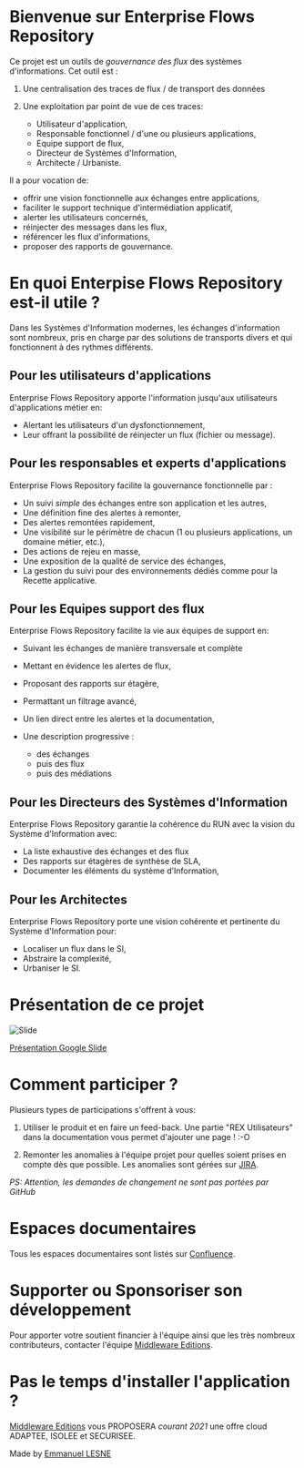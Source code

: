 # Bienvenue sur Enterprise Flows Repository 

Ce projet est un outils de *gouvernance des flux* des systèmes d'informations.
Cet outil est :

1. Une centralisation des traces de flux / de transport des données
2. Une exploitation par point de vue de ces traces:

    * Utilisateur d'application,
    * Responsable fonctionnel / d'une ou plusieurs applications,
    * Equipe support de flux,
    * Directeur de Systèmes d'Information,
    * Architecte / Urbaniste.

Il a pour vocation de:

* offrir une vision fonctionnelle aux échanges entre applications,
* faciliter le support technique d'intermédiation applicatif,
* alerter les utilisateurs concernés,
* réinjecter des messages dans les flux,
* référencer les flux d'informations,
* proposer des rapports de gouvernance. 

# En quoi Enterpise Flows Repository est-il utile ? 

Dans les Systèmes d'Information modernes, les échanges d'information sont nombreux, pris en charge par des solutions de transports divers et qui fonctionnent à des rythmes différents.

## Pour les utilisateurs d'applications

Enterprise Flows Repository apporte l'information jusqu'aux utilisateurs d'applications métier en:

* Alertant les utilisateurs d'un dysfonctionnement,
* Leur offrant la possibilité de réinjecter un flux (fichier ou message).

## Pour les responsables et experts d'applications

Enterprise Flows Repository facilite la gouvernance fonctionnelle par :

* Un suivi *simple* des échanges entre son application et les autres,
* Une définition fine des alertes à remonter,
* Des alertes remontées rapidement,
* Une visibilité sur le périmètre de chacun (1 ou plusieurs applications, un domaine métier, etc.),
* Des actions de rejeu en masse,
* Une exposition de la qualité de service des échanges,
* La gestion du suivi pour des environnements dédiés comme pour la Recette applicative.

## Pour les Equipes support des flux

Enterprise Flows Repository facilite la vie aux équipes de support en:

* Suivant les échanges de manière transversale et complète
* Mettant en évidence les alertes de flux,
* Proposant des rapports sur étagère, 
* Permattant un filtrage avancé,
* Un lien direct entre les alertes et la documentation,
* Une description progressive :

  * des échanges 
  * puis des flux 
  * puis des médiations  

## Pour les Directeurs des Systèmes d'Information

Enterprise Flows Repository garantie la cohérence du RUN avec la vision du Système d'Information avec:

* La liste exhaustive des échanges et des flux 
* Des rapports sur étagères de synthèse de SLA,
* Documenter les éléments du système d’Information,

## Pour les Architectes

Enterprise Flows Repository porte une vision cohérente et pertinente du Système d'Information pour:

* Localiser un flux dans le SI, 
* Abstraire la complexité,
* Urbaniser le SI.

# Présentation de ce projet

![Slide](images/2021-Présentation-EnterpriseFlowsRepository.png)

[Présentation Google Slide](https://docs.google.com/presentation/d/e/2PACX-1vS_1_hXs894zFolUlVyTW0zp7bmqPMB2sAclvrAvIbG83nCy3QwozIrC5Rmb-XLvapqBdwS6ZLhSIdz/pub?start=false&loop=false&delayms=3000)

# Comment participer ?

Plusieurs types de participations s'offrent à vous:

1. Utiliser le produit et en faire un feed-back.
Une partie "REX Utilisateurs" dans la documentation vous permet d'ajouter une page ! :-O

2. Remonter les anomalies à l'équipe projet pour quelles soient prises en compte dès que possible.
Les anomalies sont gérées sur [JIRA](https://enterpriseflowsrepository.atlassian.net/browse/ISSUES).

*PS: Attention, les demandes de changement ne sont pas portées par GitHub*

# Espaces documentaires

Tous les espaces documentaires sont listés sur [Confluence](https://enterpriseflowsrepository.atlassian.net/wiki/spaces/WELCOME/overview).


# Supporter ou Sponsoriser son développement

Pour apporter votre soutient financier à l'équipe ainsi que les très nombreux contributeurs, contacter l'équipe [Middleware Editions](mailto:contact@enterpriseflowsrepository.org).

# Pas le temps d'installer l'application ?

[Middleware Editions](https://www.middleware-editions.fr) vous PROPOSERA *courant 2021* une offre cloud ADAPTEE, ISOLEE et SECURISEE.

Made by [Emmanuel LESNE](https://linkedin.com/in/emmanuellesne)